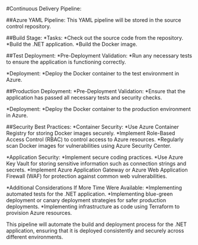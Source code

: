 #Continuous Delivery Pipeline:

##Azure YAML Pipeline:
This YAML pipeline will be stored in the source control repository.

##Build Stage:
*Tasks:
    *Check out the source code from the repository.
    *Build the .NET application.
    *Build the Docker image.

##Test Deployment:
*Pre-Deployment Validation:
    *Run any necessary tests to ensure the application is functioning correctly.

*Deployment:
    *Deploy the Docker container to the test environment in Azure.

##Production Deployment:
*Pre-Deployment Validation:
    *Ensure that the application has passed all necessary tests and security checks.

*Deployment:
    *Deploy the Docker container to the production environment in Azure.

##Security Best Practices:
*Container Security:
    *Use Azure Container Registry for storing Docker images securely.
    *Implement Role-Based Access Control (RBAC) to control access to Azure resources.
    *Regularly scan Docker images for vulnerabilities using Azure Security Center.

*Application Security:
    *Implement secure coding practices.
    *Use Azure Key Vault for storing sensitive information such as connection strings and secrets.
    *Implement Azure Application Gateway or Azure Web Application Firewall (WAF) for protection against common web vulnerabilities.

*Additional Considerations If More Time Were Available:
    *Implementing automated tests for the .NET application.
    *Implementing blue-green deployment or canary deployment strategies for safer production deployments.
    *Implementing infrastructure as code using Terraform to provision Azure resources.

This pipeline will automate the build and deployment process for the .NET application, ensuring that it is deployed consistently and securely across different environments.